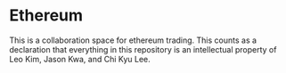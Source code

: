 # Ethereum

This is a collaboration space for ethereum trading. This counts as a declaration that everything in this repository is an intellectual property of Leo Kim, Jason Kwa, and Chi Kyu Lee.
